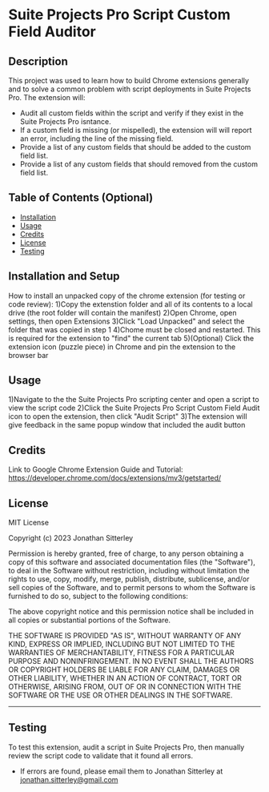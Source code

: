 # Suite Projects Pro Script Custom Field Auditor

## Description

This project was used to learn how to build Chrome extensions generally and to solve a common problem with script deployments in Suite Projects Pro.  The extension will:

- Audit all custom fields within the script and verify if they exist in the Suite Projects Pro isntance.
- If a custom field is missing (or mispelled), the extension will will report an error, including the line of the missing field.
- Provide a list of any custom fields that should be added to the custom field list.
- Provide a list of any custom fields that should removed from the custom field list.

## Table of Contents (Optional)

- [Installation](#installation)
- [Usage](#usage)
- [Credits](#credits)
- [License](#license)
- [Testing](#testing)

## Installation and Setup

How to install an unpacked copy of the chrome extension (for testing or code review):
1)Copy the extenstion folder and all of its contents to a local drive (the root folder will contain the manifest)
2)Open Chrome, open settings, then open Extensions
3)Click "Load Unpacked" and select the folder that was copied in step 1
4)Chome must be closed and restarted.  This is required for the extension to "find" the current tab
5)(Optional) Click the extension icon (puzzle piece) in Chrome and pin the extension to the browser bar

## Usage

1)Navigate to the the Suite Projects Pro scripting center and open a script to view the script code
2)Click the Suite Projects Pro Script Custom Field Audit icon to open the extension, then click "Audit Script"
3)The extension will give feedback in the same popup window that included the audit button

## Credits

Link to Google Chrome Extension Guide and Tutorial: https://developer.chrome.com/docs/extensions/mv3/getstarted/

## License

MIT License

Copyright (c) 2023 Jonathan Sitterley

Permission is hereby granted, free of charge, to any person obtaining a copy
of this software and associated documentation files (the "Software"), to deal
in the Software without restriction, including without limitation the rights
to use, copy, modify, merge, publish, distribute, sublicense, and/or sell
copies of the Software, and to permit persons to whom the Software is
furnished to do so, subject to the following conditions:

The above copyright notice and this permission notice shall be included in all
copies or substantial portions of the Software.

THE SOFTWARE IS PROVIDED "AS IS", WITHOUT WARRANTY OF ANY KIND, EXPRESS OR
IMPLIED, INCLUDING BUT NOT LIMITED TO THE WARRANTIES OF MERCHANTABILITY,
FITNESS FOR A PARTICULAR PURPOSE AND NONINFRINGEMENT. IN NO EVENT SHALL THE
AUTHORS OR COPYRIGHT HOLDERS BE LIABLE FOR ANY CLAIM, DAMAGES OR OTHER
LIABILITY, WHETHER IN AN ACTION OF CONTRACT, TORT OR OTHERWISE, ARISING FROM,
OUT OF OR IN CONNECTION WITH THE SOFTWARE OR THE USE OR OTHER DEALINGS IN THE
SOFTWARE.

---

## Testing

To test this extension, audit a script in Suite Projects Pro, then manually review the script code to validate that it found all errors.
- If errors are found, please email them to Jonathan Sitterley at jonathan.sitterley@gmail.com